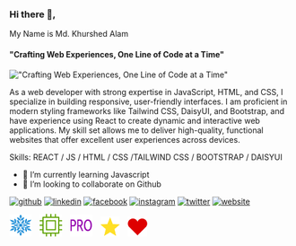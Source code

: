 ### Hi there 👋,
My Name is Md. Khurshed Alam
#### "Crafting Web Experiences, One Line of Code at a Time"
!["Crafting Web Experiences, One Line of Code at a Time"](https://scontent.fdac68-1.fna.fbcdn.net/v/t39.30808-6/461745764_1034976174926652_461244886328918644_n.png?_nc_cat=110&ccb=1-7&_nc_sid=cc71e4&_nc_eui2=AeGQi__SZH3AsoQ_oT93k1pcXdhz6hlxabNd2HPqGXFps5JudfivhQs9hGiaCT8IInV8hJD3_U2CNmpR8vdfsozN&_nc_ohc=jNhZhV5IDM0Q7kNvgEr0WqW&_nc_zt=23&_nc_ht=scontent.fdac68-1.fna&_nc_gid=A_rNgsQii9vL0fJx722qhL3&oh=00_AYDfOEfzzG8jZlHf7fnpDEe_a5ApoSGwlqCHOLsh0Z6q8w&oe=6700D693)

As a web developer with strong expertise in JavaScript, HTML, and CSS, I specialize in building responsive, user-friendly interfaces. I am proficient in modern styling frameworks like Tailwind CSS, DaisyUI, and Bootstrap, and have experience using React to create dynamic and interactive web applications. My skill set allows me to deliver high-quality, functional websites that offer excellent user experiences across devices.

Skills: REACT / JS / HTML / CSS /TAILWIND CSS / BOOTSTRAP / DAISYUI

- 🌱 I’m currently learning Javascript 
- 👯 I’m looking to collaborate on Github 


[<img src='https://cdn.jsdelivr.net/npm/simple-icons@3.0.1/icons/github.svg' alt='github' height='40'>](https://github.com/https://github.com/Khurshedspi)  [<img src='https://cdn.jsdelivr.net/npm/simple-icons@3.0.1/icons/linkedin.svg' alt='linkedin' height='40'>](https://www.linkedin.com/in/https://www.linkedin.com/in/md-khurshed-alam-52433b317//)  [<img src='https://cdn.jsdelivr.net/npm/simple-icons@3.0.1/icons/facebook.svg' alt='facebook' height='40'>](https://www.facebook.com/https://web.facebook.com/profile.php?id=100052428382606)  [<img src='https://cdn.jsdelivr.net/npm/simple-icons@3.0.1/icons/instagram.svg' alt='instagram' height='40'>](https://www.instagram.com/https://www.instagram.com/khurshed_alam_jishan//)  [<img src='https://cdn.jsdelivr.net/npm/simple-icons@3.0.1/icons/twitter.svg' alt='twitter' height='40'>](https://twitter.com/https://x.com/khurshed_dev)  [<img src='https://cdn.jsdelivr.net/npm/simple-icons@3.0.1/icons/icloud.svg' alt='website' height='40'>](https://my-professional-portfolio2024.netlify.app/)  

<a href='https://archiveprogram.github.com/'><img src='https://raw.githubusercontent.com/acervenky/animated-github-badges/master/assets/acbadge.gif' width='40' height='40'></a> <a href='https://docs.github.com/en/developers'><img src='https://raw.githubusercontent.com/acervenky/animated-github-badges/master/assets/devbadge.gif' width='40' height='40'></a> <a href='https://github.com/pricing'><img src='https://raw.githubusercontent.com/acervenky/animated-github-badges/master/assets/pro.gif' width='40' height='40'></a> <a href='https://stars.github.com/'><img src='https://raw.githubusercontent.com/acervenky/animated-github-badges/master/assets/starbadge.gif' width='35' height='35'></a> <a href='https://docs.github.com/en/github/supporting-the-open-source-community-with-github-sponsors'><img src='https://raw.githubusercontent.com/acervenky/animated-github-badges/master/assets/sponsorbadge.gif' width='35' height='35'></a> 

